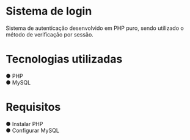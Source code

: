# Sistema de login
Sistema de autenticação desenvolvido em PHP puro, sendo utilizado o método de verificação por sessão.
# Tecnologias utilizadas
● PHP<br>
● MySQL
# Requisitos
● Instalar PHP<br>
● Configurar MySQL

